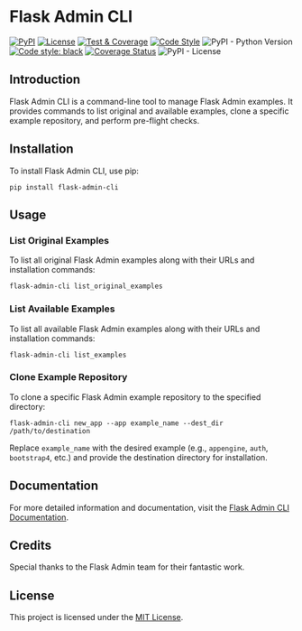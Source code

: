 # Flask Admin CLI

[![PyPI](https://img.shields.io/pypi/v/flask-admin-cli.svg)](https://pypi.org/project/flask-admin-cli/)
[![License](https://img.shields.io/pypi/l/flask-admin-cli.svg)](https://github.com/mariofix/flask-admin-cli/blob/master/LICENSE)
[![Test & Coverage](https://github.com/mariofix/flask-admin-cli/actions/workflows/test_and_coverage.yml/badge.svg?branch=main)](https://github.com/mariofix/flask-admin-cli/actions/workflows/test_and_coverage.yml)
[![Code Style](https://img.shields.io/badge/code%20style-black-000000.svg)](https://github.com/psf/black)
![PyPI - Python Version](https://img.shields.io/pypi/pyversions/flask-admin-cli)
[![Code style: black](https://img.shields.io/badge/code%20style-black-000000.svg)](https://github.com/psf/black)
[![Coverage Status](https://coveralls.io/repos/github/mariofix/flask-admin-cli/badge.svg?branch=main)](https://coveralls.io/github/mariofix/flask-admin-cli?branch=main)
![PyPI - License](https://img.shields.io/pypi/l/flask-admin-cli)

## Introduction

Flask Admin CLI is a command-line tool to manage Flask Admin examples. It provides commands to list original and available examples, clone a specific example repository, and perform pre-flight checks.

## Installation

To install Flask Admin CLI, use pip:

```shell
pip install flask-admin-cli
```

## Usage

### List Original Examples

To list all original Flask Admin examples along with their URLs and installation commands:

```shell
flask-admin-cli list_original_examples
```

### List Available Examples

To list all available Flask Admin examples along with their URLs and installation commands:

```shell
flask-admin-cli list_examples
```

### Clone Example Repository

To clone a specific Flask Admin example repository to the specified directory:

```shell
flask-admin-cli new_app --app example_name --dest_dir /path/to/destination
```

Replace `example_name` with the desired example (e.g., `appengine`, `auth`, `bootstrap4`, etc.) and provide the destination directory for installation.

## Documentation

For more detailed information and documentation, visit the [Flask Admin CLI Documentation](https://mariofix.github.io/flask-admin-cli).

## Credits

Special thanks to the Flask Admin team for their fantastic work.

## License

This project is licensed under the [MIT License](LICENSE).

